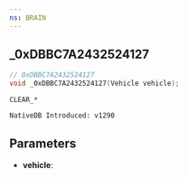 ```yaml
---
ns: BRAIN
---
```

## _0xDBBC7A2432524127

```c
// 0xDBBC7A2432524127
void _0xDBBC7A2432524127(Vehicle vehicle);
```

```
CLEAR_*

NativeDB Introduced: v1290
```

## Parameters
* **vehicle**:
